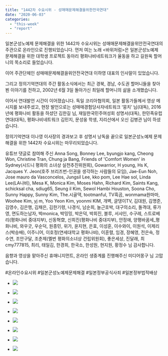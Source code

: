 ```yaml
---
title: "1442차 수요시위 - 성매매문제해결을위한전국연대"
date: "2020-06-03"
categories: 
  - "this-week"
  - "report"
---
```


일본군성노예제 문제해결을 위한 1442차 수요시위는 성매매문제해결을위안전국연대의 주관으로 온라인으로 진행되었습니다. 먼저 여는 노래 <바위처럼>은 일본군성노예제 문제해결을 위한 대학생 프로젝트 동아리 평화나비네트워크가 율동을 하고 길원옥 할머니의 목소리로 들었습니다.

이어 주관단체인 성매매문제해결을위안전국연대 이하영 대표의 인사말이 있었습니다.

그리고 정의기억연대의 주간 활동소식에서는 최근 경북, 경남, 수도권 할머니들을 찾아뵌 이야기를 전하고, 2002년 6월 3일 돌아가신 최일례 할머니의 삶을 소개했습니다.

이어서 연대발언 시간이 이어졌습니다. 독일 코리아협의회, 일본 활동가들께서 영상 메시지를 보내주셨고, 현장 발언으로는 성매매경험당사자네트워크 ‘뭉치’ 님(대독), 2016년에 평화나비 활동을 하셨던 김한길 님, 재일한국민주여성회 성명서(대독), 한민족유럽연대(대독), 평화나비네트워크 김민지, 문성웅 학생, 지리산에서 오신 김병관 님이 하셨습니다.

정의기억연대 이나영 이사장의 경과보고 후 성명서 낭독을 끝으로 일본군성노예제 문제해결을 위한 1442차 수요시위는 마무리되었습니다.

유튜브 댓글로 참여해 주신 Anna Song, Bonney Lee, byungjo kang, Cheong Won, Christine Tran, Chung ja Bang, Friends of 'Comfort Women' in Sydney(시드니 평화의 소녀상 실천추진위원회), Gowarrior, H young, Hs K, Jacques Y. Jeon(호주 브리즈번-인권을 생각하는 사람들의 모임), Jae-Eun Noh, Jose mauro da Vasconcelos, Jungsil Lee, kko pom, Lee Hae sol, Linda Lee(LA나비), Mesa K, Monica Kim, Moses Hahn, Richard Kim, Saints Kang, schicksal cha, sdiug65, Seung il Kim, Sewol Hambi Houston, Soona Cho, Sunny Happy, Sunny Kim, The.시골댁, tootmanful, TV흑곰, wonmama원마마, Woohee Kim, yj m, Yoo Yeon Kim, yoonmi KIM, 개벽, 글댕이TV, 김대원, 김명준, 김영수, 김은행, 김채은, 김한기령, 나경식, 남순희, 늘근호박, 대구의소리, 돌격대, 류가영, 면도하는남자, 박monica, 박밍밍, 박은덕, 박희진, 블루, 서샤인, 수구레, 스트로베리(평화나비 중대지부), 신동혁空, 신희진(평화나비 중대지부), 안정애, 양평바꿈세\_평화나비, 와우굿, 우순덕, 원종민, 위가, 윤지현, 은효, 이성훈, 이수와이, 이원석, 이제리스(박승배), 이주니어, 이호정(연세대학교 평화나비), 이훈렬, 임경, 장혜영, 전은숙, 정수연, 조안구달, 조춘제(멜번 평화의소녀상 건립위원회), 좋은세상, 진달래, 최cmy777815, 최리, 태일김, 한경희, 한국소, 한성원, 현지원, 황정수 님 감사합니다.

음향과 영상을 맡아주신 휴매니지먼트, 온라인 생중계를 진행해주신 미디어몽구 님 고맙습니다.

#온라인수요시위 #일본군성노예제문제해결 #일본정부공식사죄 #일본정부법적배상

- ![](https://r2.womenandwar.net/2020/06/크기변환IMGP7229.jpg)
    
- ![](https://r2.womenandwar.net/2020/06/크기변환IMGP7247.jpg)
    
- ![](https://r2.womenandwar.net/2020/06/크기변환IMGP7253.jpg)
    
- ![](https://r2.womenandwar.net/2020/06/크기변환IMGP7270.jpg)
    
- ![](https://r2.womenandwar.net/2020/06/크기변환IMGP7277.jpg)
    
- ![](https://r2.womenandwar.net/2020/06/크기변환IMGP7280.jpg)
    
- ![](https://r2.womenandwar.net/2020/06/크기변환IMGP7283.jpg)
    
- ![](https://r2.womenandwar.net/2020/06/크기변환IMGP7293.jpg)
